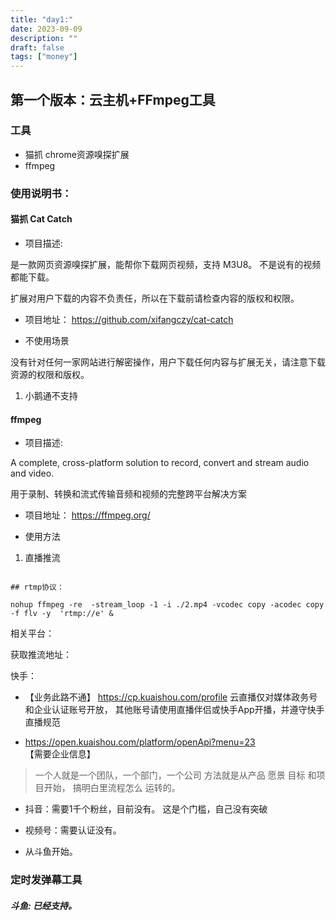 ```yaml
---
title: "day1:"
date: 2023-09-09
description: ""
draft: false
tags: ["money"]
---
```







## 第一个版本：云主机+FFmpeg工具


### 工具

- 猫抓 chrome资源嗅探扩展
- ffmpeg


### 使用说明书：

#### 猫抓 Cat Catch  

- 项目描述:

是一款网页资源嗅探扩展，能帮你下载网页视频，支持 M3U8。
不是说有的视频都能下载。

扩展对用户下载的内容不负责任，所以在下载前请检查内容的版权和权限。


- 项目地址：
https://github.com/xifangczy/cat-catch

- 不使用场景

 没有针对任何一家网站进行解密操作，用户下载任何内容与扩展无关，请注意下载资源的权限和版权。
 1. 小鹅通不支持



#### ffmpeg


- 项目描述:

A complete, cross-platform solution to record, convert and stream audio and video.

用于录制、转换和流式传输音频和视频的完整跨平台解决方案


- 项目地址：
https://ffmpeg.org/

- 使用方法

1. 直播推流

~~~

## rtmp协议：

nohup ffmpeg -re  -stream_loop -1 -i ./2.mp4 -vcodec copy -acodec copy -f flv -y  'rtmp://e' &
~~~


相关平台：

获取推流地址：

快手：

- 【业务此路不通】
https://cp.kuaishou.com/profile
云直播仅对媒体政务号和企业认证账号开放，
其他账号请使用直播伴侣或快手App开播，并遵守快手直播规范

- https://open.kuaishou.com/platform/openApi?menu=23
【需要企业信息】




>一个人就是一个团队，一个部门，一个公司
方法就是从产品 愿景 目标 和项目开始，
搞明白里流程怎么 运转的。


- 抖音：需要1千个粉丝，目前没有。
  这是个门槛，自己没有突破

- 视频号：需要认证没有。
- 从斗鱼开始。

 

### 定时发弹幕工具

##### 斗鱼: 已经支持。











